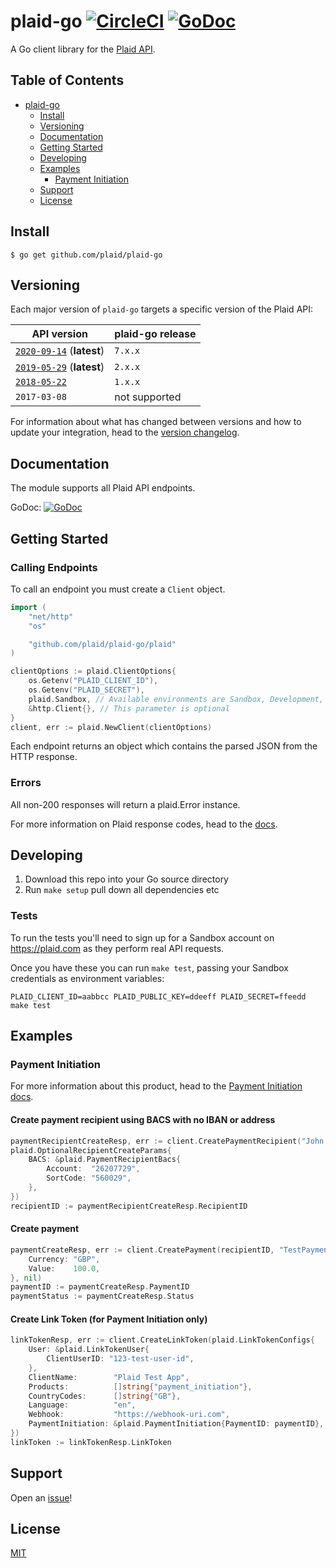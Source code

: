 # plaid-go [![CircleCI](https://circleci.com/gh/plaid/plaid-go.svg?style=svg)](https://circleci.com/gh/plaid/plaid-go) [![GoDoc](https://godoc.org/github.com/plaid/plaid-go?status.svg)](https://godoc.org/github.com/plaid/plaid-go/plaid)

A Go client library for the [Plaid API](https://plaid.com/docs).

## Table of Contents

- [plaid-go](#plaid-go)
    * [Install](#install)
    * [Versioning](#versioning)
    * [Documentation](#documentation)
    * [Getting Started](#getting-started)
    * [Developing](#developing)
    * [Examples](#examples)
        * [Payment Initiation](#payment-initiation)
    * [Support](#support)
    * [License](#license)

## Install

```console
$ go get github.com/plaid/plaid-go
```

## Versioning

Each major version of `plaid-go` targets a specific version of the Plaid API:

| API version | plaid-go release |
| ----------- | ------------------ |
| [`2020-09-14`][api-version-2020-09-14] (**latest**) | `7.x.x` |
| [`2019-05-29`][api-version-2019-05-29] (**latest**) | `2.x.x` |
| [`2018-05-22`][api-version-2018-05-22] | `1.x.x` |
| `2017-03-08` | not supported |

For information about what has changed between versions and how to update your integration, head to the [version changelog][version-changelog].

## Documentation

The module supports all Plaid API endpoints.

GoDoc: [![GoDoc](https://godoc.org/github.com/plaid/plaid-go?status.svg)](https://godoc.org/github.com/plaid/plaid-go/plaid)

## Getting Started

### Calling Endpoints

To call an endpoint you must create a `Client` object.

```go
import (
    "net/http"
    "os"

    "github.com/plaid/plaid-go/plaid"
)

clientOptions := plaid.ClientOptions{
    os.Getenv("PLAID_CLIENT_ID"),
    os.Getenv("PLAID_SECRET"),
    plaid.Sandbox, // Available environments are Sandbox, Development, and Production
    &http.Client{}, // This parameter is optional
}
client, err := plaid.NewClient(clientOptions)
```

Each endpoint returns an object which contains the parsed JSON from the HTTP response.

### Errors

All non-200 responses will return a plaid.Error instance.

For more information on Plaid response codes, head to the [docs](https://plaid.com/docs/errors/).

## Developing

1. Download this repo into your Go source directory
2. Run `make setup` pull down all dependencies etc

### Tests

To run the tests you'll need to sign up for a Sandbox account on https://plaid.com as they perform real API requests.

Once you have these you can run `make test`, passing your Sandbox credentials as environment variables:

```shell
PLAID_CLIENT_ID=aabbcc PLAID_PUBLIC_KEY=ddeeff PLAID_SECRET=ffeedd make test
```

## Examples

### Payment Initiation
For more information about this product, head to the [Payment Initiation docs](https://plaid.com/docs/payment-initiation/).

#### Create payment recipient using BACS with no IBAN or address
```go
paymentRecipientCreateResp, err := client.CreatePaymentRecipient("John Doe",
plaid.OptionalRecipientCreateParams{
    BACS: &plaid.PaymentRecipientBacs{
        Account:  "26207729",
        SortCode: "560029",
    },
})
recipientID := paymentRecipientCreateResp.RecipientID
```

#### Create payment
```go
paymentCreateResp, err := client.CreatePayment(recipientID, "TestPayment", plaid.PaymentAmount{
    Currency: "GBP",
    Value:    100.0,
}, nil)
paymentID := paymentCreateResp.PaymentID
paymentStatus := paymentCreateResp.Status
```

#### Create Link Token (for Payment Initiation only)
```go
linkTokenResp, err := client.CreateLinkToken(plaid.LinkTokenConfigs{
    User: &plaid.LinkTokenUser{
        ClientUserID: "123-test-user-id",
    },
    ClientName:        "Plaid Test App",
    Products:          []string{"payment_initiation"},
    CountryCodes:      []string{"GB"},
    Language:          "en",
    Webhook:           "https://webhook-uri.com",
    PaymentInitiation: &plaid.PaymentInitiation{PaymentID: paymentID},
})
linkToken := linkTokenResp.LinkToken
```

## Support

Open an [issue](https://github.com/plaid/plaid-go/issues/new)!

## License

[MIT](https://github.com/plaid/plaid-go/blob/master/LICENSE)

[version-changelog]: https://plaid.com/docs/api/versioning/
[api-version-2018-05-22]: https://plaid.com/docs/api/versioning/#2018-05-22
[api-version-2019-05-29]: https://plaid.com/docs/api/versioning/#2019-05-29
[api-version-2020-09-14]: https://plaid.com/docs/api/versioning/#2020-09-14
